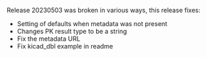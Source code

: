 Release 20230503 was broken in various ways, this release fixes:

* Setting of defaults when metadata was not present
* Changes PK result type to be a string
* Fix the metadata URL
* Fix kicad_dbl example in readme
